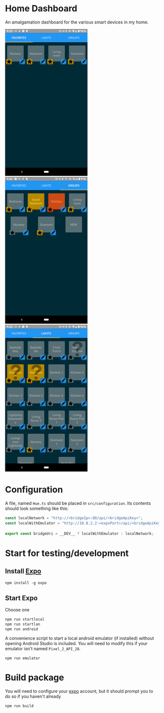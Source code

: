 # Home Dashboard
An amalgamation dashboard for the various smart devices in my home.

![image](https://raw.githubusercontent.com/champgm/home-dashboard/React-Native/screenshot1.png) ![image](https://raw.githubusercontent.com/champgm/home-dashboard/React-Native/screenshot2.png)  ![image](https://raw.githubusercontent.com/champgm/home-dashboard/React-Native/screenshot3.png)

# Configuration
A file, named `Hue.ts` should be placed in `src/configuration`. Its contents should look something like this:
```typescript
const localNetwork = "http://<bridgeIp>:80/api/<bridgeApiKey>";
const localWithEmulator = "http://10.0.2.2:<expoPort>/api/<bridgeApiKey>";

export const bridgeUri = __DEV__ ? localWithEmulator : localNetwork;
```

# Start for testing/development
## Install [Expo](https://expo.io)
```
npm install -g expo
```
## Start Expo
Choose one
```
npm run startlocal
npm run startlan
npm run android
```
A convenience script to start a local android emulator (if installed) without opening Android Studio is included. You will need to modify this if your emulator isn't named `Pixel_2_API_28`.
```
npm run emulator
```

# Build package
You will need to configure your [expo](https://expo.io) account, but it should prompt you to do so if you haven't already
```
npm run build
```